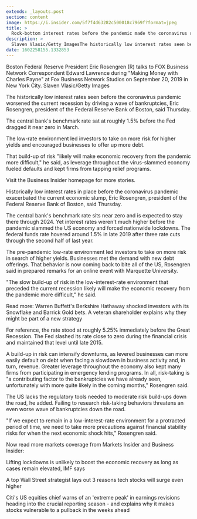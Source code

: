 ```yaml
--- 
extends: _layouts.post 
section: content 
image: https://i.insider.com/5f7f4d63282c500018c7969f?format=jpeg 
title: > 
  Rock-bottom interest rates before the pandemic made the coronavirus recession worse, Fed's Rosengren says 
description: > 
  Slaven Vlasic/Getty ImagesThe historically low interest rates seen before the coronavirus pandemic worsened the current recession by driving a wave of bankruptcies, Eric Rosengren, president of the Federal Reserve Bank of Boston, said Thursday.The low-rate environment led investors to take on more risk for higher yields and encouraged businesses to offer up more debt.Historically low interest rates in place before the coronavirus pandemic exacerbated the current economic slump, Eric Rosengren, president of the Federal Reserve Bank of Boston, said Thursday.Yet interest rates weren't much higher before the pandemic slammed the US economy and forced nationwide lockdowns.The federal funds rate hovered around 1.5% in late 2019 after three rate cuts through the second half of last year. 
date: 1602258155.1332853 
--- 
```

Boston Federal Reserve President Eric Rosengren (R) talks to FOX Business Network Correspondent Edward Lawrence during "Making Money with Charles Payne" at Fox Business Network Studios on September 20, 2019 in New York City. Slaven Vlasic/Getty Images

The historically low interest rates seen before the coronavirus pandemic worsened the current recession by driving a wave of bankruptcies, Eric Rosengren, president of the Federal Reserve Bank of Boston, said Thursday.

The central bank's benchmark rate sat at roughly 1.5% before the Fed dragged it near zero in March.

The low-rate environment led investors to take on more risk for higher yields and encouraged businesses to offer up more debt.

That build-up of risk "likely will make economic recovery from the pandemic more difficult," he said, as leverage throughout the virus-slammed economy fueled defaults and kept firms from tapping relief programs.

Visit the Business Insider homepage for more stories.

Historically low interest rates in place before the coronavirus pandemic exacerbated the current economic slump, Eric Rosengren, president of the Federal Reserve Bank of Boston, said Thursday.

The central bank's benchmark rate sits near zero and is expected to stay there through 2024. Yet interest rates weren't much higher before the pandemic slammed the US economy and forced nationwide lockdowns. The federal funds rate hovered around 1.5% in late 2019 after three rate cuts through the second half of last year.

The pre-pandemic low-rate environment led investors to take on more risk in search of higher yields. Businesses met the demand with new debt offerings. That behavior is now coming back to bite all of the US, Rosengren said in prepared remarks for an online event with Marquette University.

"The slow build-up of risk in the low-interest-rate environment that preceded the current recession likely will make the economic recovery from the pandemic more difficult," he said.

Read more: Warren Buffett's Berkshire Hathaway shocked investors with its Snowflake and Barrick Gold bets. A veteran shareholder explains why they might be part of a new strategy

For reference, the rate stood at roughly 5.25% immediately before the Great Recession. The Fed slashed its rate close to zero during the financial crisis and maintained that level until late 2015.

A build-up in risk can intensify downturns, as levered businesses can more easily default on debt when facing a slowdown in business activity and, in turn, revenue. Greater leverage throughout the economy also kept many firms from participating in emergency lending programs. In all, risk-taking is "a contributing factor to the bankruptcies we have already seen, unfortunately with more quite likely in the coming months," Rosengren said.

The US lacks the regulatory tools needed to moderate risk build-ups down the road, he added. Failing to research risk-taking behaviors threatens an even worse wave of bankruptcies down the road.

"If we expect to remain in a low-interest-rate environment for a protracted period of time, we need to take more precautions against financial stability risks for when the next economic shock hits," Rosengren said.

Now read more markets coverage from Markets Insider and Business Insider:

Lifting lockdowns is unlikely to boost the economic recovery as long as cases remain elevated, IMF says

A top Wall Street strategist lays out 3 reasons tech stocks will surge even higher

Citi's US equities chief warns of an 'extreme peak' in earnings revisions heading into the crucial reporting season - and explains why it makes stocks vulnerable to a pullback in the weeks ahead